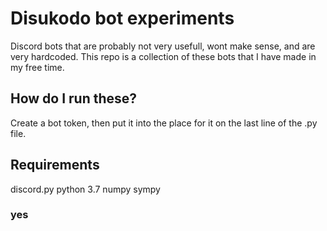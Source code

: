 # Disukodo bot experiments
Discord bots that are probably not very usefull, wont make sense, and are very hardcoded. This repo is a collection of these bots that I have made in my free time.
## How do I run these?
Create a bot token, then put it into the place for it on the last line of the .py file.
## Requirements
discord.py
python 3.7
numpy
sympy
### yes
